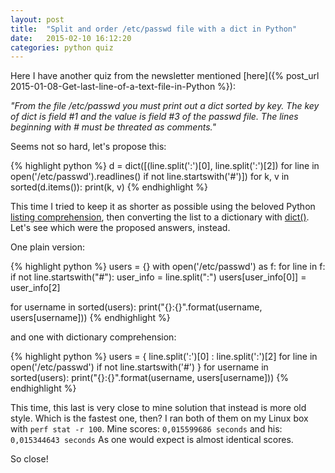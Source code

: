 ```yaml
---
layout: post
title:  "Split and order /etc/passwd file with a dict in Python"
date:   2015-02-10 16:12:20
categories: python quiz
---
```

Here I have another quiz from the newsletter mentioned [here]({% post_url 2015-01-08-Get-last-line-of-a-text-file-in-Python %}):

*"From the file /etc/passwd you must print out a dict sorted by key. The key of dict is field #1 and the value is field #3 of the passwd file. The lines beginning with # must be threated as comments."*

Seems not so hard, let's propose this:

{% highlight python %}
d = dict([(line.split(':')[0], line.split(':')[2])
          for line in open('/etc/passwd').readlines() if not line.startswith('#')])
for k, v in sorted(d.items()):
    print(k, v)
{% endhighlight %}

This time I tried to keep it as shorter as possible using the beloved Python [listing comprehension](https://docs.python.org/2/tutorial/datastructures.html#list-comprehensions), then converting the list to a dictionary with [dict()](https://docs.python.org/2/library/stdtypes.html#mapping-types-dict). Let's see which were the proposed answers, instead.

One plain version:

{% highlight python %}
users = {}
with open('/etc/passwd') as f:
    for line in f:
        if not line.startswith("#"):
            user_info = line.split(":")
            users[user_info[0]] = user_info[2]

for username in sorted(users):
    print("{}:{}".format(username, users[username]))
{% endhighlight %}

and one with dictionary comprehension:

{% highlight python %}
users =  { line.split(':')[0] : line.split(':')[2]
           for line in open('/etc/passwd')
           if not line.startswith('#') }
for username in sorted(users):
    print("{}:{}".format(username, users[username]))
{% endhighlight %}

This time, this last is very close to mine solution that instead is more old style. Which is the fastest one, then?
I ran both of them on my Linux box with `perf stat -r 100`.
Mine scores: `0,015599686 seconds` and his: `0,015344643 seconds`
As one would expect is almost identical scores.

So close!

